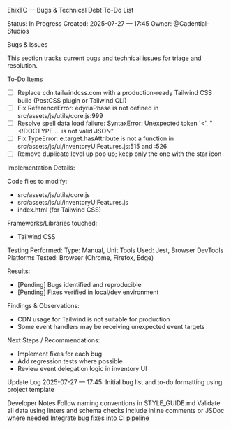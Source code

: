 
EhixTC — Bugs & Technical Debt To-Do List

Status: In Progress
Created: 2025-07-27 — 17:45
Owner: @Cadential-Studios

Bugs & Issues

This section tracks current bugs and technical issues for triage and resolution.

To-Do Items

- [ ] Replace cdn.tailwindcss.com with a production-ready Tailwind CSS build (PostCSS plugin or Tailwind CLI)
- [ ] Fix ReferenceError: edyriaPhase is not defined in src/assets/js/utils/core.js:999
- [ ] Resolve spell data load failure: SyntaxError: Unexpected token '<', "<!DOCTYPE ... is not valid JSON"
- [ ] Fix TypeError: e.target.hasAttribute is not a function in src/assets/js/ui/inventoryUIFeatures.js:515 and :526
- [ ] Remove duplicate level up pop up; keep only the one with the star icon

Implementation Details:

Code files to modify:
- src/assets/js/utils/core.js
- src/assets/js/ui/inventoryUIFeatures.js
- index.html (for Tailwind CSS)

Frameworks/Libraries touched:
- Tailwind CSS

Testing Performed:
Type: Manual, Unit
Tools Used: Jest, Browser DevTools
Platforms Tested: Browser (Chrome, Firefox, Edge)

Results:
- [Pending] Bugs identified and reproducible
- [Pending] Fixes verified in local/dev environment

Findings & Observations:
- CDN usage for Tailwind is not suitable for production
- Some event handlers may be receiving unexpected event targets

Next Steps / Recommendations:
- Implement fixes for each bug
- Add regression tests where possible
- Review event delegation logic in inventory UI

Update Log
2025-07-27 — 17:45: Initial bug list and to-do formatting using project template

Developer Notes
Follow naming conventions in STYLE_GUIDE.md
Validate all data using linters and schema checks
Include inline comments or JSDoc where needed
Integrate bug fixes into CI pipeline